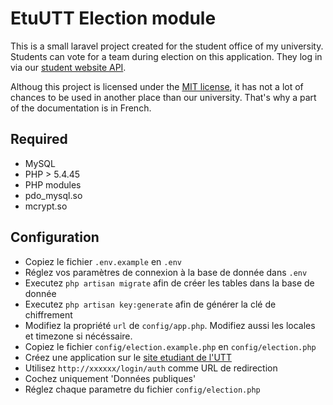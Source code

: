 EtuUTT Election module
======================

This is a small laravel project created for the student office of my university. Students can vote for a team during election on this application. They log in via our [student website API](https://github.com/ungdev/EtuUTT).

Althoug this project is licensed under the [MIT license](http://opensource.org/licenses/MIT), it has not a lot of chances to be used in another place than our university. That's why a part of the documentation is in French.

## Required

* MySQL
* PHP > 5.4.45
* PHP modules
 * pdo_mysql.so
 * mcrypt.so

## Configuration

* Copiez le fichier `.env.example` en `.env`
* Réglez vos paramètres de connexion à la base de donnée dans `.env`
* Executez `php artisan migrate` afin de créer les tables dans la base de donnée
* Executez `php artisan key:generate` afin de générer la clé de chiffrement
* Modifiez la propriété `url` de `config/app.php`. Modifiez aussi les locales et timezone si nécéssaire.
* Copiez le fichier `config/election.example.php` en `config/election.php`
* Créez une application sur le [site etudiant de l'UTT](https://etu.utt.fr/api/panel)
 * Utilisez `http://xxxxxx/login/auth` comme URL de redirection
 * Cochez uniquement 'Données publiques'
* Réglez chaque parametre du fichier `config/election.php`
